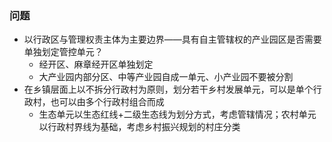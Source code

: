### 问题
- 以行政区与管理权责主体为主要边界——具有自主管辖权的产业园区是否需要单独划定管控单元？
  - 经开区、麻章经开区单独划定
  - 大产业园内部分区、中等产业园自成一单元、小产业园不要被分割
- 在乡镇层面上以不拆分行政村为原则，划分若干乡村发展单元，可以是单个行政村，也可以由多个行政村组合而成
  - 生态单元以生态红线+二级生态线为划分方式，考虑管辖情况；农村单元以行政村界线为基础，考虑乡村振兴规划的村庄分类


